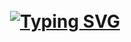 <h1 align="center">
  <br>
    <a href="https://git.io/typing-svg"><img src="https://readme-typing-svg.demolab.com?font=Fira+Code&pause=1000&color=960202&width=435&lines=Younes+Tasra" alt="Typing SVG" /></a>
  <br>
  <br>
</h1>


<!-- ![Visitor Count](https://profile-counter.glitch.me/YounesTasra-R4z3rSw0rd/count.svg) -->
<!--
**YounesTasra-R4z3rSw0rd/YounesTasra-R4z3rSw0rd** is a ✨ _special_ ✨ repository because its `README.md` (this file) appears on your GitHub profile.

Here are some ideas to get you started:

- 🔭 I’m currently working on ...
- 🌱 I’m currently learning ...
- 👯 I’m looking to collaborate on ...
- 🤔 I’m looking for help with ...
- 💬 Ask me about ...
- 📫 How to reach me: ...
- 😄 Pronouns: ...
- ⚡ Fun fact: ...
-->
